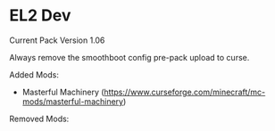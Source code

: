 # EL2 Dev
Current Pack Version 1.06

Always remove the smoothboot config pre-pack upload to curse.

Added Mods:
- Masterful Machinery (https://www.curseforge.com/minecraft/mc-mods/masterful-machinery)

Removed Mods:

